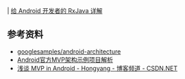 

| [给 Android 开发者的 RxJava 详解](http://gank.io/post/560e15be2dca930e00da1083)

## 参考资料
- [googlesamples/android-architecture](https://github.com/googlesamples/android-architecture/tree/todo-mvp)
- [Android官方MVP架构示例项目解析](http://www.infoq.com/cn/articles/android-official-mvp-architecture-sample-project-analysis)
- [浅谈 MVP in Android - Hongyang - 博客频道 - CSDN.NET](http://blog.csdn.net/lmj623565791/article/details/46596109)
